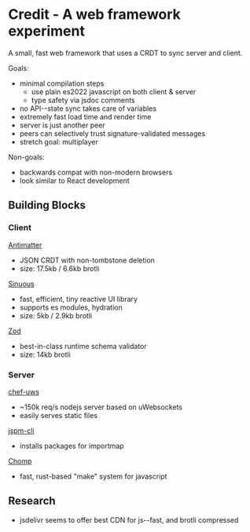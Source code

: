 # Credit - A web framework experiment

A small, fast web framework that uses a CRDT to sync server and client.

Goals:

- minimal compilation steps
  - use plain es2022 javascript on both client & server
  - type safety via jsdoc comments
- no API--state sync takes care of variables
- extremely fast load time and render time
- server is just another peer
- peers can selectively trust signature-validated messages
- stretch goal: multiplayer

Non-goals:

- backwards compat with non-modern browsers
- look similar to React development

## Building Blocks

### Client

[Antimatter](https://braid.org/antimatter)
- JSON CRDT with non-tombstone deletion
- size: 17.5kb / 6.6kb brotli

[Sinuous](https://sinuous.netlify.app/)
- fast, efficient, tiny reactive UI library
- supports es modules, hydration
- size: 5kb / 2.9kb brotli

[Zod](https://github.com/colinhacks/zod)
- best-in-class runtime schema validator
- size: 14kb brotli

### Server

[chef-uws](https://github.com/chef-js/uws)
- ~150k req/s nodejs server based on uWebsockets
- easily serves static files

[jspm-cli](https://github.com/jspm/jspm-cli)
- installs packages for importmap

[Chomp](https://github.com/guybedford/chomp)
- fast, rust-based "make" system for javascript

## Research

- jsdelivr seems to offer best CDN for js--fast, and brotli compressed